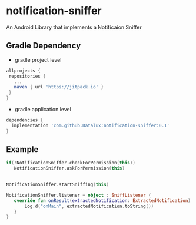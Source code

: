 # notification-sniffer
An Android Library that implements a Notificaion Sniffer

## Gradle Dependency
- gradle project level
 ```gradle 
allprojects {
  repositories {
    ...
    maven { url 'https://jitpack.io' }
  }
}
```
- gradle application level
```gradle 
dependencies {
  implementation 'com.github.Datalux:notification-sniffer:0.1'
}
 ```
 
 
## Example

 ```kotlin
if(!NotificationSniffer.checkForPermission(this))
    NotificationSniffer.askForPermission(this)
    

NotificationSniffer.startSniffing(this)

NotificationSniffer.listener = object : SniffListener {
    override fun onResult(extractedNotification: ExtractedNotification) {
        Log.d("onMain", extractedNotification.toString())
    }
}
```

